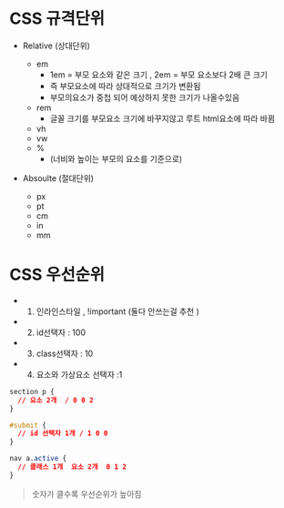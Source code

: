 # CSS 규격단위

- Relative (상대단위)

  - em
    - 1em = 부모 요소와 같은 크기 , 2em = 부모 요소보다 2배 큰 크기
    - 즉 부모요소에 따라 상대적으로 크기가 변환됨
    - 부모의요소가 중첩 되어 예상하지 못한 크기가 나올수있음
  - rem
    - 글꼴 크기를 부모요소 크기에 바꾸지않고 루트 html요소에 따라 바뀜
  - vh
  - vw
  - %
    - (너비와 높이는 부모의 요소를 기준으로)

- Absoulte (절대단위)
  - px
  - pt
  - cm
  - in
  - mm

# CSS 우선순위

- 1.  인라인스타일 , !important (둘다 안쓰는걸 추천 )
- 2.  id선택자 : 100
- 3.  class선택자 : 10
- 4.  요소와 가상요소 선택자 :1

```css
section p {
  // 요소 2개  / 0 0 2
}

#submit {
  // id 선택자 1개 / 1 0 0
}

nav a.active {
  // 클래스 1개  요소 2개  0 1 2
}
```

> 숫자가 클수록 우선순위가 높아짐
